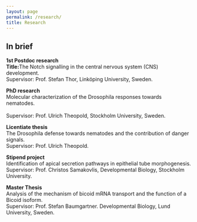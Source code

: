 ```yaml
---
layout: page
permalink: /research/
title: Research
---
```

<h2>In brief</h2>

<b>1st Postdoc research</b>
<br><b>Title:</b>The Notch signalling in the central nervous system (CNS) development.
<br>Supervisor: Prof. Stefan Thor, Linköping University, Sweden.


<b>PhD research</b>
<br>Molecular characterization of the Drosophila responses towards nematodes.  
<br>Supervisor: Prof. Ulrich Theopold, Stockholm University, Sweden.<br> 

<b>Licentiate thesis</b><br>
The Drosophila defense towards nematodes and the contribution of danger signals. 
<br>Supervisor: Prof. Ulrich Theopold.


<b>Stipend project</b><br> 
Identification of apical secretion pathways in epithelial tube morphogenesis.
<br> Supervisor: Prof. Christos Samakovlis, Developmental Biology, Stockholm University. 

<b>Master Thesis</b><br> 
Analysis of the mechanism of bicoid mRNA transport and the function of a Bicoid isoform. 
<br> Supervisor: Prof. Stefan Baumgartner. Developmental Biology, Lund University, Sweden.   

